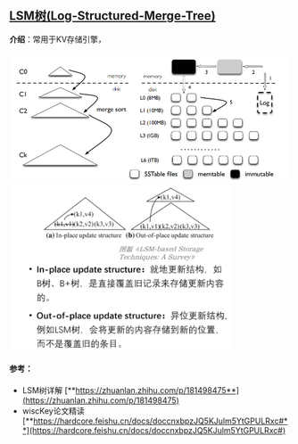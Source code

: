 

## [LSM树(Log-Structured-Merge-Tree)](#)

**介绍**：常用于KV存储引擎，



<img src="./assets/image-20230911153439455.png" alt="image-20230911153439455" width="700px" />





<img src="./assets/image-20230911160944894.png" alt="image-20230911160944894"  width="400px" />





#### 参考：

- LSM树详解 [**https://zhuanlan.zhihu.com/p/181498475**](https://zhuanlan.zhihu.com/p/181498475)
- wiscKey论文精读 [**https://hardcore.feishu.cn/docs/doccnxbpzJQ5KJulm5YtGPULRxc#**](https://hardcore.feishu.cn/docs/doccnxbpzJQ5KJulm5YtGPULRxc#)